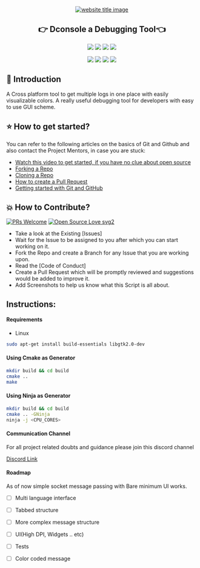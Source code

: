 ﻿﻿<p align="center">
  <a href="#"><img src="https://capsule-render.vercel.app/api?type=rect&color=009ACD&height=100&section=header&text=DConsole&fontSize=60%&fontColor=ffffff" alt="website title image"></a>
  <h2 align="center">👉 Dconsole a Debugging Tool👈</h2>
</p>


<p align="center">
<img src="https://img.shields.io/badge/language-Linux-blue?style=for-the-badge">
<img src="https://img.shields.io/badge/language-C++-blue?style=for-the-badge">
<img src="https://img.shields.io/badge/language-CMake-blue?style=for-the-badge">
<img src="https://img.shields.io/badge/language-C-blue?style=for-the-badge">  
 </p>
 
 <p align="center">
<img src="https://img.shields.io/github/stars/RAJAGOPALAN-GANGADHARAN/DConsole?style=for-the-badge" >
<img src="https://img.shields.io/github/forks/RAJAGOPALAN-GANGADHARAN/DConsole?style=for-the-badge" >  
<img src="https://img.shields.io/github/issues-raw/RAJAGOPALAN-GANGADHARAN/DConsole?style=for-the-badge" >
<img src="https://img.shields.io/github/issues-pr-closed-raw/RAJAGOPALAN-GANGADHARAN/DConsole?style=for-the-badge" >
</p>

## 📌 Introduction

A Cross platform tool to get multiple logs in one place with easily visualizable colors.
A really useful debugging tool for developers with easy to use GUI scheme.

## ⭐ How to get started?

You can refer to the following articles on the basics of Git and Github and also contact the Project Mentors, in case you are stuck:

- [Watch this video to get started, if you have no clue about open source](https://youtu.be/SL5KKdmvJ1U)
- [Forking a Repo](https://help.github.com/en/github/getting-started-with-github/fork-a-repo)
- [Cloning a Repo](https://help.github.com/en/desktop/contributing-to-projects/creating-a-pull-request)
- [How to create a Pull Request](https://opensource.com/article/19/7/create-pull-request-github)
- [Getting started with Git and GitHub](https://towardsdatascience.com/getting-started-with-git-and-github-6fcd0f2d4ac6)

## 💥 How to Contribute?

[![PRs Welcome](https://img.shields.io/badge/PRs-welcome-brightgreen.svg?style=flat-square)](http://makeapullrequest.com)
[![Open Source Love svg2](https://badges.frapsoft.com/os/v2/open-source.svg?v=103)](https://github.com/ellerbrock/open-source-badges/)

- Take a look at the Existing [Issues]
- Wait for the Issue to be assigned to you after which you can start working on it.
- Fork the Repo and create a Branch for any Issue that you are working upon.
- Read the [Code of Conduct]
- Create a Pull Request which will be promptly reviewed and suggestions would be added to improve it.
- Add Screenshots to help us know what this Script is all about.

## Instructions:

#### Requirements

+ Linux

```sh
sudo apt-get install build-essentials libgtk2.0-dev
```

#### Using Cmake as Generator
```sh
mkdir build && cd build
cmake ..
make
```

#### Using Ninja as Generator
```sh
mkdir build && cd build
cmake .. -GNinja
ninja -j <CPU_CORES>
```


#### Communication Channel

For all project related doubts and guidance please join this discord channel

[Discord Link](https://discord.gg/rbpcqxuYzU)


#### Roadmap

As of now simple socket message passing with Bare minimum UI works.

- [ ] Multi language interface

- [ ] Tabbed structure

- [ ] More complex message structure

- [ ] UI(High DPI, Widgets .. etc)

- [ ] Tests

- [ ] Color coded message
